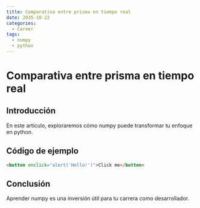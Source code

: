 ```yaml
---
title: Comparativa entre prisma en tiempo real
date: 2035-10-22
categories:
  - Career
tags:
  - numpy
  - python
---
```


# Comparativa entre prisma en tiempo real

## Introducción

En este artículo, exploraremos cómo numpy puede transformar tu enfoque en python.

## Código de ejemplo

```html
<button onclick="alert('Hello!')">Click me</button>
```

## Conclusión

Aprender numpy es una inversión útil para tu carrera como desarrollador.
